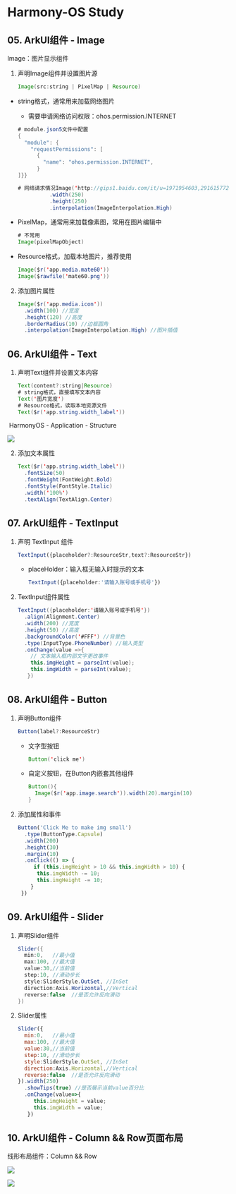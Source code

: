 # Harmony-OS Study

## 05. ArkUI组件 - Image

Image：图片显示组件

1. 声明Image组件并设置图片源

   ```java
   Image(src:string | PixelMap | Resource)
   ```

- string格式，通常用来加载网络图片

  - 需要申请网络访问权限：ohos.permission.INTERNET

  ```java
  # module.json5文件中配置 
  {
    "module": {
      "requestPermissions": [
        {
          "name": "ohos.permission.INTERNET",
        }
  ]}}  
  ```

  ```java
  # 网络请求情况Image('http://gips1.baidu.com/it/u=1971954603,2916157720&fm=3028&app=3028&f=JPEG&fmt=auto?w=1920&h=2560')
            .width(250)
            .height(250)
            .interpolation(ImageInterpolation.High)
  ```

- PixelMap，通常用来加载像素图，常用在图片编辑中

  ```java
  # 不常用
  Image(pixelMapObject)
  ```

- Resource格式，加载本地图片，推荐使用

  ```java
  Image($r('app.media.mate60'))
  Image($rawfile('mate60.png'))
  ```

2. 添加图片属性

   ```java
   Image($r('app.media.icon'))
     .width(100) //宽度
     .height(120) //高度
     .borderRadius(10) //边框圆角
     .interpolation(ImageInterpolation.High) //图片插值
   ```

## 06. ArkUI组件 - Text

1. 声明Text组件并设置文本内容

   ```java
   Text(content?:string|Resource)
   # string格式，直接填写文本内容
   Text('图片宽度')
   # Resource格式，读取本地资源文件  
   Text($r('app.string.width_label'))  
   ```

​	HarmonyOS - Application - Structure

<img src='HarmonyOS_structure.png'></img>

2. 添加文本属性

   ```java
   Text($r('app.string.width_label'))
     .fontSize(50)
     .fontWeight(FontWeight.Bold)
     .fontStyle(FontStyle.Italic)
     .width('100%')
     .textAlign(TextAlign.Center)
   ```

## 07. ArkUI组件 - TextInput

1. 声明 TextInput 组件

   ```javascript
   TextInput({placeholder?:ResourceStr,text?:ResourceStr})
   ```

   - placeHolder：输入框无输入时提示的文本

     ```typescript
     TextInput({placeholder:'请输入账号或手机号'})
     ```

2. TextInput组件属性

   ```java
   TextInput({placeholder:'请输入账号或手机号'})
     .align(Alignment.Center)
     .width(200) //宽度
     .height(50) //高度
     .backgroundColor('#FFF') //背景色
     .type(InputType.PhoneNumber) //输入类型
     .onChange(value =>{
       // 文本输入框内部文字更改事件
       this.imgHeight = parseInt(value);
       this.imgWidth = parseInt(value);
      })
   ```

## 08. ArkUI组件 - Button

1. 声明Button组件

   ```javascript
   Button(label?:ResourceStr)
   ```

   - 文字型按钮

     ```java
     Button('click me')
     ```

   - 自定义按钮，在Button内嵌套其他组件

     ```java
     Button(){
       Image($r('app.image.search')).width(20).margin(10)
     }
     ```

2. 添加属性和事件

   ```javascript
   Button('Click Me to make img small')
     .type(ButtonType.Capsule)
     .width(200)
     .height(30)
     .margin(10)
     .onClick(() => {
     	if (this.imgHeight > 10 && this.imgWidth > 10) {
         this.imgWidth -= 10;
         this.imgHeight -= 10;
       }
   	})
   ```

## 09. ArkUI组件 - Slider

1. 声明Slider组件

   ```java
   Slider({
     min:0,   //最小值
     max:100, //最大值
     value:30,//当前值
     step:10, //滑动步长
     style:SliderStyle.OutSet, //InSet
     direction:Axis.Horizontal,//Vertical
     reverse:false  //是否允许反向滑动
   })
   ```

2. Slider属性

   ```javascript
   Slider({
     min:0,   //最小值
     max:100, //最大值
     value:30,//当前值
     step:10, //滑动步长
     style:SliderStyle.OutSet, //InSet
     direction:Axis.Horizontal,//Vertical
     reverse:false  //是否允许反向滑动
   }).width(250)
     .showTips(true) //是否展示当前value百分比
     .onChange(value=>{
     	this.imgHeight = value;
     	this.imgWidth = value;
      })
   ```

## 10. ArkUI组件 - Column && Row页面布局

线形布局组件：Column && Row

<img src='./HarmonyOS_layout.png'></img>

<img src='./HarmonyOS_layout1.png'></img>
